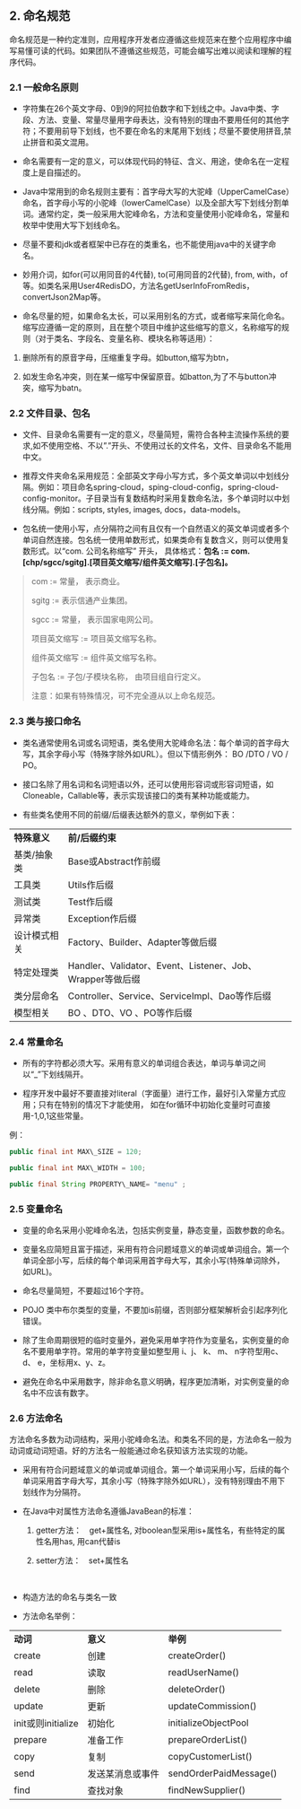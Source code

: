 ## 2. 命名规范   


命名规范是一种约定准则，应用程序开发者应遵循这些规范来在整个应用程序中编写易懂可读的代码。如果团队不遵循这些规范，可能会编写出难以阅读和理解的程序代码。

### 2.1 一般命名原则

-   字符集在26个英文字母、0到9的阿拉伯数字和下划线之中。Java中类、字段、方法、变量、常量尽量用字母表达，没有特别的理由不要用任何的其他字符；不要用前导下划线，也不要在命名的末尾用下划线；尽量不要使用拼音,禁止拼音和英文混用。

-   命名需要有一定的意义，可以体现代码的特征、含义、用途，使命名在一定程度上是自描述的。

-   Java中常用到的命名规则主要有：首字母大写的大驼峰（UpperCamelCase）命名，首字母小写的小驼峰（lowerCamelCase）以及全部大写下划线分割单词。通常约定，类一般采用大驼峰命名，方法和变量使用小驼峰命名，常量和枚举中使用大写下划线命名。

-   尽量不要和jdk或者框架中已存在的类重名，也不能使用java中的关键字命名。

-   妙用介词，如for(可以用同音的4代替), to(可用同音的2代替), from, with，of等。如类名采用User4RedisDO，方法名getUserInfoFromRedis，convertJson2Map等。

-   命名尽量的短，如果命名太长，可以采用别名的方式，或者缩写来简化命名。缩写应遵循一定的原则，且在整个项目中维护这些缩写的意义，名称缩写的规则（对于类名、字段名、变量名称、模块名称等适用）：

1.  删除所有的原音字母，压缩重复字母。如button,缩写为btn，

2.  如发生命名冲突，则在某一缩写中保留原音。如batton,为了不与button冲突，缩写为batn。

### 2.2 文件目录、包名

-   文件、目录命名需要有一定的意义，尽量简短，需符合各种主流操作系统的要求,如不使用空格、不以”.”开头、不使用过长的文件名，文件、目录命名不能用中文。

-   推荐文件夹命名采用规范：全部英文字母小写方式，多个英文单词以中划线分隔。例如：项目命名spring-cloud，sping-cloud-config，spring-cloud-config-monitor。子目录当有复数结构时采用复数命名法，多个单词时以中划线分隔。例如：scripts, styles, images, docs，data-models。

-   包名统一使用小写，点分隔符之间有且仅有一个自然语义的英文单词或者多个单词自然连接。包名统一使用单数形式，如果类命有复数含义，则可以使用复数形式。以“com. 公司名称缩写” 开头， 具体格式：**包名 := com.\[chp/sgcc/sgitg\].\[项目英文缩写/组件英文缩写\].\[子包名\]。**

> com := 常量， 表示商业。  
>
>sgitg := 表示信通产业集团。  
>
> sgcc := 常量， 表示国家电网公司。  
>
> 项目英文缩写 := 项目英文缩写名称。
>
> 组件英文缩写 := 组件英文缩写名称。
>
> 子包名 := 子包/子模块名称， 由项目组自行定义。
>
> 注意：如果有特殊情况，可不完全遵从以上命名规范。

### 2.3 类与接口命名

-   类名通常使用名词或名词短语，类名使用大驼峰命名法：每个单词的首字母大写，其余字母小写（特殊字除外如URL）。但以下情形例外： BO /DTO / VO / PO。

-   接口名除了用名词和名词短语以外，还可以使用形容词或形容词短语，如Cloneable，Callable等，表示实现该接口的类有某种功能或能力。

-   有些类名使用不同的前缀/后缀表达额外的意义，举例如下表：

|              |                                                           |
|--------------|-----------------------------------------------------------|
| **特殊意义** | **前/后缀约束**                                           |
| 基类/抽象类  | Base或Abstract作前缀                                      |
| 工具类       | Utils作后缀                                               |
| 测试类       | Test作后缀                                                |
| 异常类       | Exception作后缀                                           |
| 设计模式相关 | Factory、Builder、Adapter等做后缀                         |
| 特定处理类   | Handler、Validator、Event、Listener、Job、Wrapper等做后缀 |
| 类分层命名   | Controller、Service、ServiceImpl、Dao等作后缀             |
| 模型相关     | BO 、DTO、VO 、PO等作后缀                                 |

### 2.4 常量命名

-   所有的字符都必须大写。采用有意义的单词组合表达，单词与单词之间以“\_”下划线隔开。

-   程序开发中最好不要直接对literal（字面量）进行工作，最好引入常量方式应用；只有在特别的情况下才能使用， 如在for循环中初始化变量时可直接用-1,0,1这些常量。

例：  
```java
public final int MAX\_SIZE = 120;

public final int MAX\_WIDTH = 100;

public final String PROPERTY\_NAME= "menu" ;  
```      
### 2.5 变量命名

-   变量的命名采用小驼峰命名法，包括实例变量，静态变量，函数参数的命名。

-   变量名应简短且富于描述，采用有符合问题域意义的单词或单词组合。第一个单词全部小写，后续的每个单词采用首字母大写，其余小写(特殊单词除外，如URL)。

-   命名尽量简短，不要超过16个字符。

-   POJO 类中布尔类型的变量，不要加is前缀，否则部分框架解析会引起序列化错误。

-   除了生命周期很短的临时变量外，避免采用单字符作为变量名，实例变量的命名不要用单字符。常用的单字符变量如整型用 i、j、 k、 m、 n字符型用c、d、 e，坐标用x、y、z。

-   避免在命名中采用数字，除非命名意义明确，程序更加清晰，对实例变量的命名中不应该有数字。

### 2.6 方法命名

方法命名多数为动词结构，采用小驼峰命名法。和类名不同的是，方法命名一般为动词或动词短语。好的方法名一般能通过命名获知该方法实现的功能。

-   采用有符合问题域意义的单词或单词组合。第一个单词采用小写，后续的每个单词采用首字母大写，其余小写（特殊字除外如URL），没有特别理由不用下划线作为分隔符。

-   在Java中对属性方法命名遵循JavaBean的标准：

    1.  getter方法：　get+属性名, 对boolean型采用is+属性名，有些特定的属性名用has, 用can代替is

    2.  setter方法：　set+属性名

&nbsp;
-   构造方法的命名与类名一致

-   方法命名举例：

|                    |                  |                        |
|--------------------|------------------|------------------------|
| **动词**           | **意义**         | **举例**               |
| create             | 创建             | createOrder()          |
| read               | 读取             | readUserName()         |
| delete             | 删除             | deleteOrder()          |
| update             | 更新             | updateCommission()     |
| init或则initialize | 初始化           | initializeObjectPool   |
| prepare            | 准备工作         | prepareOrderList()     |
| copy               | 复制             | copyCustomerList()     |
| send               | 发送某消息或事件 | sendOrderPaidMessage() |
| find               | 查找对象         | findNewSupplier()      |
